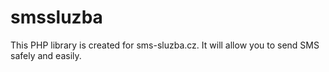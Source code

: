 # smssluzba
This PHP library is created for sms-sluzba.cz. It will allow you to send SMS safely and easily.
